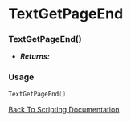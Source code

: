 # TextGetPageEnd

### TextGetPageEnd()
- ***Returns:*** 

### Usage

```Lua
TextGetPageEnd()
```


[Back To Scripting Documentation](../README.md)
